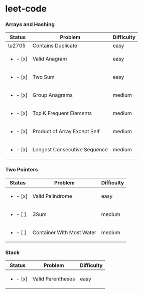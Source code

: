 # leet-code

### Arrays and Hashing

| Status                   | Problem                      | Difficulty |
| ------------------------ | ---------------------------- | ---------- |
| \u2705                   | Contains Duplicate           | easy       |
| <ul><li>- [x] </li></ul> | Valid Anagram                | easy       |
| <ul><li>- [x] </li></ul> | Two Sum                      | easy       |
| <ul><li>- [x] </li></ul> | Group Anagrams               | medium     |
| <ul><li>- [x] </li></ul> | Top K Frequent Elements      | medium     |
| <ul><li>- [x] </li></ul> | Product of Array Except Self | medium     |
| <ul><li>- [x] </li></ul> | Longest Consecutive Sequence | medium     |

### Two Pointers

| Status                   | Problem                   | Difficulty |
| ------------------------ | ------------------------- | ---------- |
| <ul><li>- [x] </li></ul> | Valid Palindrome          | easy       |
| <ul><li>- [ ] </li></ul> | 3Sum                      | medium     |
| <ul><li>- [ ] </li></ul> | Container With Most Water | medium     |

### Stack

| Status                   | Problem           | Difficulty |
| ------------------------ | ----------------- | ---------- |
| <ul><li>- [x] </li></ul> | Valid Parentheses | easy       |
